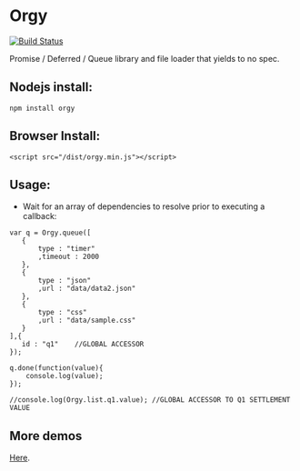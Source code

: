 Orgy
====

[![Build Status](https://travis-ci.org/tecfu/orgy.svg?branch=master)](https://travis-ci.org/tecfu/orgy)

Promise / Deferred / Queue library and file loader that yields to no spec.  

## Nodejs install:

```
npm install orgy
```

## Browser Install:

```
<script src="/dist/orgy.min.js"></script>
```

## Usage:

- Wait for an array of dependencies to resolve prior to executing a callback:

```
var q = Orgy.queue([
   {
       type : "timer"
       ,timeout : 2000
   },
   {
       type : "json"
       ,url : "data/data2.json"
   },
   {
       type : "css"
       ,url : "data/sample.css"
   }
],{
   id : "q1"    //GLOBAL ACCESSOR
});

q.done(function(value){
    console.log(value);
});

//console.log(Orgy.list.q1.value); //GLOBAL ACCESSOR TO Q1 SETTLEMENT VALUE 
```

## More demos 

[Here](https://github.com/tecfu/orgy-js/tree/master/demos).